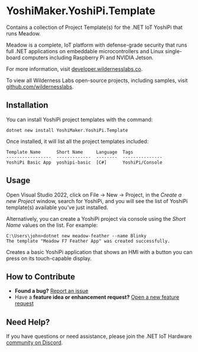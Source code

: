 # YoshiMaker.YoshiPi.Template

Contains a collection of Project Template(s) for the .NET IoT YoshiPi that runs Meadow.

Meadow is a complete, IoT platform with defense-grade security that runs full .NET applications on embeddable microcontrollers and Linux single-board computers including Raspberry Pi and NVIDIA Jetson.

For more information, visit [developer.wildernesslabs.co](http://developer.wildernesslabs.co/).

To view all Wilderness Labs open-source projects, including samples, visit [github.com/wildernesslabs](https://github.com/wildernesslabs/).

## Installation

You can install YoshiPi project templates with the command:

```console
dotnet new install YoshiMaker.YoshiPi.Template
```

Once installed, it will list all the project templates included:

```console
Template Name      Short Name     Language  Tags
-----------------  -------------  --------  ---------------
YoshiPi Basic App  yoshipi-basic  [C#]      YoshiPi/Console
```

## Usage

Open Visual Studio 2022, click on File -> New -> Project, in the _Create a new Project_ window, search for YoshiPi, and you will see the list of YoshiPi template(s) available you've just installed.

Alternatively, you can create a YoshiPi project via console using the _Short Name_ values on the list. For example:

```console
C:\Users\john>dotnet new meadow-feather --name Blinky
The template "Meadow F7 Feather App" was created successfully. 
```

Creates a basic YoshiPi application that shows an HMI with a button you can press on its touch-capable display.

## How to Contribute

- **Found a bug?** [Report an issue](https://github.com/yoshimoshi-garage/yoshipi/issues)
- Have a **feature idea or enhancement request?** [Open a new feature request](https://github.com/yoshimoshi-garage/yoshipi/issues)

## Need Help?

If you have questions or need assistance, please join the .NET IoT Hardware [community on Discord](https://discord.gg/6fKG7UXGQK).